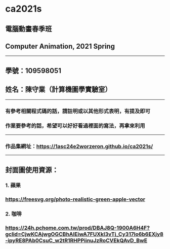# ca2021s
## 電腦動畫春季班
## Computer Animation, 2021 Spring
---
## 學號：109598051
## 姓名：陳守業（計算機圖學實驗室）
---
### 有參考相關程式碼的話，請註明或以其他形式表明，有提及即可
### 作業要參考的話，希望可以好好看過裡面的寫法，再拿來利用
---
### 作品集網址：https://1asc24e2worzeron.github.io/ca2021s/
---
## 封面圖使用資源：
### 1. 蘋果
### https://freesvg.org/photo-realistic-green-apple-vector
### 2. 咖啡
### https://24h.pchome.com.tw/prod/DBAJ8Q-1900A6H4F?gclid=CjwKCAjwgOGCBhAlEiwA7FUXkl3vTj_Cy317lo6b6EXjy8-ipyRE8PAb0CsuC_w2tR1RHPPiinuJzRoCVEkQAvD_BwE
